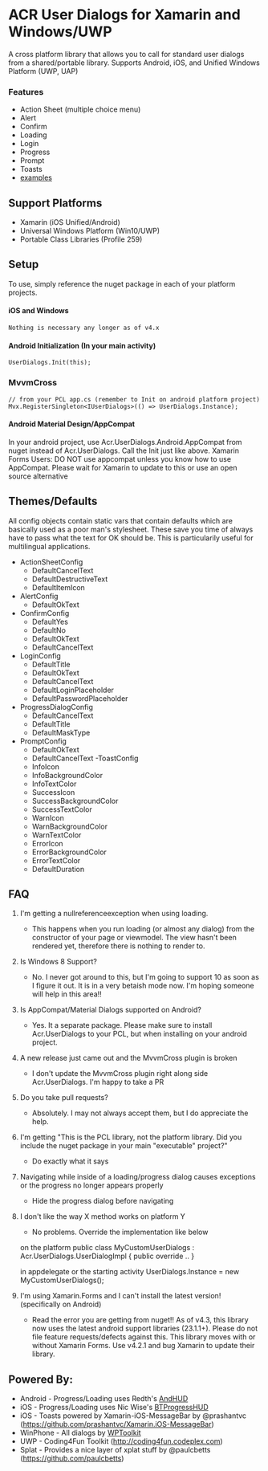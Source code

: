 ﻿# ACR User Dialogs for Xamarin and Windows/UWP

A cross platform library that allows you to call for standard user dialogs from a shared/portable library.
Supports Android, iOS, and Unified Windows Platform (UWP, UAP)


### Features


* Action Sheet (multiple choice menu)
* Alert
* Confirm
* Loading
* Login
* Progress
* Prompt
* Toasts
* [examples](https://github.com/aritchie/userdialogs/blob/master/src/Samples/Samples/MainPage.cs)

## Support Platforms

* Xamarin (iOS Unified/Android)
* Universal Windows Platform (Win10/UWP)
* Portable Class Libraries (Profile 259)

## Setup

To use, simply reference the nuget package in each of your platform projects.

#### iOS and Windows

    Nothing is necessary any longer as of v4.x

#### Android Initialization (In your main activity)

    UserDialogs.Init(this);

### MvvmCross

    // from your PCL app.cs (remember to Init on android platform project)
    Mvx.RegisterSingleton<IUserDialogs>(() => UserDialogs.Instance);

#### Android Material Design/AppCompat

In your android project, use Acr.UserDialogs.Android.AppCompat from nuget instead of Acr.UserDialogs.  Call the Init just like above.
Xamarin Forms Users: DO NOT use appcompat unless you know how to use AppCompat.  Please wait for Xamarin to update to this or use an open source alternative


## Themes/Defaults

All config objects contain static vars that contain defaults which are basically used as a poor man's stylesheet.  These save you time of always have to pass what the text for OK should be.  This is particularily useful for multilingual applications.

- ActionSheetConfig
    - DefaultCancelText
    - DefaultDestructiveText
    - DefaultItemIcon
- AlertConfig
    - DefaultOkText
- ConfirmConfig
    - DefaultYes
    - DefaultNo
    - DefaultOkText
    - DefaultCancelText
- LoginConfig
    - DefaultTitle
    - DefaultOkText
    - DefaultCancelText
    - DefaultLoginPlaceholder
    - DefaultPasswordPlaceholder
- ProgressDialogConfig
    - DefaultCancelText
    - DefaultTitle
    - DefaultMaskType
- PromptConfig
    - DefaultOkText
    - DefaultCancelText
-ToastConfig
    - InfoIcon
    - InfoBackgroundColor
    - InfoTextColor
    - SuccessIcon
    - SuccessBackgroundColor
    - SuccessTextColor
    - WarnIcon
    - WarnBackgroundColor
    - WarnTextColor
    - ErrorIcon
    - ErrorBackgroundColor
    - ErrorTextColor
    - DefaultDuration


## FAQ

1. I'm getting a nullreferenceexception when using loading.
    * This happens when you run loading (or almost any dialog) from the constructor of your page or viewmodel.  The view hasn't been rendered yet, therefore there is nothing to render to.

2. Is Windows 8 Support?
    * No.  I never got around to this, but I'm going to support 10 as soon as I figure it out.  It is in a very betaish mode now.  I'm hoping someone will help in this area!!

3. Is AppCompat/Material Dialogs supported on Android?
    * Yes.  It a separate package.  Please make sure to install Acr.UserDialogs to your PCL, but when installing on your android project.

4. A new release just came out and the MvvmCross plugin is broken
    * I don't update the MvvmCross plugin right along side Acr.UserDialogs.  I'm happy to take a PR

5. Do you take pull requests?
   * Absolutely.  I may not always accept them, but I do appreciate the help.

6. I'm getting "This is the PCL library, not the platform library.  Did you include the nuget package in your main "executable" project?"
    * Do exactly what it says

7. Navigating while inside of a loading/progress dialog causes exceptions or the progress no longer appears properly
    * Hide the progress dialog before navigating

8. I don't like the way X method works on platform Y
    * No problems.  Override the implementation like below


    on the platform
    public class MyCustomUserDialogs : Acr.UserDialogs.UserDialogImpl {
            public override ..
    }

    in appdelegate or the starting activity
    UserDialogs.Instance = new MyCustomUserDialogs();

9. I'm using Xamarin.Forms and I can't install the latest version! (specifically on Android)
    * Read the error you are getting from nuget!!  As of v4.3, this library now uses the latest android support libraries (23.1.1+).  Please do not file feature requests/defects against this.  This library moves with or without Xamarin Forms.  Use v4.2.1 and bug Xamarin to update their library.

## Powered By:

* Android - Progress/Loading uses Redth's [AndHUD](https://github.com/Redth/AndHUD)
* iOS - Progress/Loading uses Nic Wise's [BTProgressHUD](https://github.com/nicwise/BTProgressHUD)
* iOS - Toasts powered by Xamarin-iOS-MessageBar by @prashantvc (https://github.com/prashantvc/Xamarin.iOS-MessageBar)
* WinPhone - All dialogs by [WPToolkit](http://coding4fun.codeplex.com/)
* UWP - Coding4Fun Toolkit (http://coding4fun.codeplex.com)
* Splat - Provides a nice layer of xplat stuff by @paulcbetts (https://github.com/paulcbetts) 